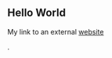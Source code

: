 ## Hello World

<p>My link to an external <a href="https://www.google.com/" title="Title"> website</a></p>.
